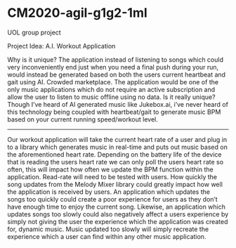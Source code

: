 # CM2020-agil-g1g2-1ml
UOL group project

Project Idea: A.I. Workout Application

Why is it unique?
The application instead of listening to songs which could very inconveniently end just when you need a final push during your run, would instead be generated based on both the users current heartbeat and gait using AI.
Crowded marketplace.
The application would be one of the only music applications which do not require an active subscription and allow the user to listen to music offline using no data.
Is it really unique?
Though I’ve heard of AI generated music like Jukebox.ai, i’ve never heard of this technology being coupled with heartbeat/gait to generate music BPM based on your current running speed/workout level.

----

Our workout application will take the current heart rate of a user and plug in to a library which generates music in real-time and puts out music based on the aforementioned heart rate. Depending on the battery life of the device that is reading the users heart rate we can only poll the users heart rate so often, this will impact how often we update the BPM function within the application. Read-rate will need to be tested with users. How quickly the song updates from the Melody Mixer library could greatly impact how well the application is received by users. An application which updates the songs too quickly could create a poor experience for users as they don’t have enough time to enjoy the current song. Likewise, an application which updates songs too slowly could also negatively affect a users experience by simply not giving the user the experience which the application was created for, dynamic music. Music updated too slowly will simply recreate the experience which a user can find within any other music application. 
